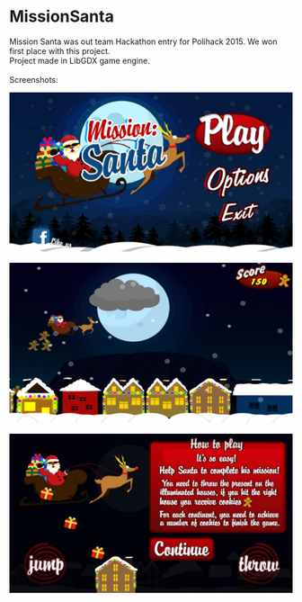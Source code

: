 # MissionSanta
Mission Santa was out team Hackathon entry for Polihack 2015. We won first place with this project.<br>
Project made in LibGDX game engine.
<br>
<br>
Screenshots:

![alt text](https://github.com/TorzsaCristian/MissionSanta/blob/master/mission_santa_1.png)
<br>
<br>
![alt text](https://github.com/TorzsaCristian/MissionSanta/blob/master/mission_santa_2.png)
<br>
<br>
![alt text](https://github.com/TorzsaCristian/MissionSanta/blob/master/mission_santa_3.png)
